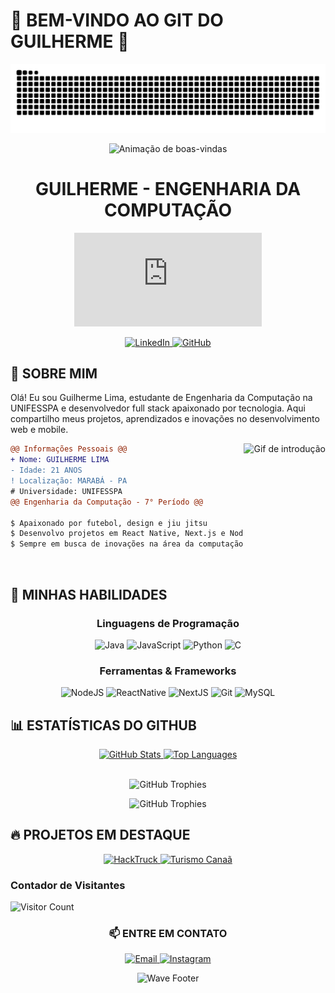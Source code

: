 # 🌟 BEM-VINDO AO GIT DO GUILHERME 🌟

<div align="center">
  
  ![Matrix Header](https://raw.githubusercontent.com/platane/snk/output/github-contribution-grid-snake-dark.svg)
  
  <img src="https://media.giphy.com/media/v1.Y2lkPTc5MGI3NjExeTgxNjF3M3kyMzd5a283aDl3aXQxZm5wb2MyZDZpZG15MXF6dW45bSZlcD12MV9pbnRlcm5hbF9naWZfYnlfaWQmY3Q9Zw/UoLt6Tm8wlSnWGfSFs/giphy.gif" width="150" alt="Animação de boas-vindas">

  # GUILHERME - ENGENHARIA DA COMPUTAÇÃO
  
  [![Typing SVG](https://readme-typing-svg.herokuapp.com?font=Press+Start+2P&size=18&duration=6000&pause=1000&color=33FF33&center=true&vCenter=true&random=false&width=500&lines=DESENVOLVEDOR+FULL+STACK;UNIFESSPA+-+7%C2%B0+PERÍODO;MARAB%C3%81+-+PAR%C3%81;REACT+NATIVE+%7C+NEXT.JS+%7C+NODE.JS)](https://git.io/typing-svg)

  <a href="https://www.linkedin.com/in/guilherme-l-938351246">
    <img src="https://img.shields.io/badge/LinkedIn-0077B5?style=for-the-badge&logo=linkedin&logoColor=white" alt="LinkedIn">
  </a>
  <a href="https://github.com/guidzn1">
    <img src="https://img.shields.io/badge/GitHub-181717?style=for-the-badge&logo=github&logoColor=white" alt="GitHub">
  </a>
  
</div>

## 👋 SOBRE MIM

Olá! Eu sou Guilherme Lima, estudante de Engenharia da Computação na UNIFESSPA e desenvolvedor full stack apaixonado por tecnologia. Aqui compartilho meus projetos, aprendizados e inovações no desenvolvimento web e mobile.

<img align="right" height="200px" src="https://media.giphy.com/media/v1.Y2lkPTc5MGI3NjExYW1jOG90dWNwMGcwYjNta2NvNG02aTZmaTM0cG93ZHF5eDY5a3FzbSZlcD12MV9pbnRlcm5hbF9naWZfYnlfaWQmY3Q9Zw/SO8sDJQB8LXBS/giphy.gif" alt="Gif de introdução">

```diff
@@ Informações Pessoais @@
+ Nome: GUILHERME LIMA
- Idade: 21 ANOS
! Localização: MARABÁ - PA
# Universidade: UNIFESSPA
@@ Engenharia da Computação - 7° Período @@

$ Apaixonado por futebol, design e jiu jitsu
$ Desenvolvo projetos em React Native, Next.js e Node.js
$ Sempre em busca de inovações na área da computação \o/

```

<br>

## 🚀 MINHAS HABILIDADES

<div align="center">
  
  <h3>Linguagens de Programação</h3>
  
  ![Java](https://img.shields.io/badge/Java-ED8B00?style=for-the-badge&logo=openjdk&logoColor=white)
  ![JavaScript](https://img.shields.io/badge/JavaScript-F7DF1E?style=for-the-badge&logo=javascript&logoColor=black)
  ![Python](https://img.shields.io/badge/Python-3776AB?style=for-the-badge&logo=python&logoColor=white)
  ![C](https://img.shields.io/badge/C-00599C?style=for-the-badge&logo=c&logoColor=white)
  
  <h3>Ferramentas & Frameworks</h3>
  
  ![NodeJS](https://img.shields.io/badge/Node.js-43853D?style=for-the-badge&logo=node.js&logoColor=white)
  ![ReactNative](https://img.shields.io/badge/React_Native-20232A?style=for-the-badge&logo=react&logoColor=61DAFB)
  ![NextJS](https://img.shields.io/badge/Next.js-000000?style=for-the-badge&logo=nextdotjs&logoColor=white)
  ![Git](https://img.shields.io/badge/GIT-E44C30?style=for-the-badge&logo=git&logoColor=white)
  ![MySQL](https://img.shields.io/badge/MySQL-4479A1?style=for-the-badge&logo=mysql&logoColor=white)
  
</div>

## 📊 ESTATÍSTICAS DO GITHUB

<div align="center">
  <a href="https://github.com/guidzn1">
    <img height="180em" src="https://github-readme-stats.vercel.app/api?username=guidzn1&theme=tokyonight&hide_border=false&include_all_commits=false&count_private=false&show_icons=true&line_height=29&locale=pt-br&rank_icon=github" alt="GitHub Stats">
    <img height="180em" src="https://github-readme-stats.vercel.app/api/top-langs/?username=guidzn1&theme=tokyonight&hide_border=false&include_all_commits=false&count_private=false&layout=donut" alt="Top Languages">
  </a>
</div>

<br>

<div align="center">
  
  ![GitHub Trophies](https://github-profile-trophy.vercel.app/?username=guidzn1&theme=tokyonight&no-frame=false&no-bg=true&margin-w=4&row=1)

  
  <img src="https://github-profile-trophy.vercel.app/?username=guidzn1&theme=tokyonight&no-frame=false&no-bg=true&margin-w=4&row=1" alt="GitHub Trophies">
  
</div>

## 🔥 PROJETOS EM DESTAQUE

<div align="center">
  
  <a href="https://github.com/guidzn1/Projeto-HackaTruck">
    <img src="https://github-readme-stats.vercel.app/api/pin/?username=ALEXSANDER2002&repo=projeto-ru&theme=tokyonight" alt="HackTruck">
  </a>
  <a href="https://github.com/guidzn1/Agendai">
    <img src="https://github-readme-stats.vercel.app/api/pin/?username=ALEXSANDER2002&repo=projeto-canaa&theme=tokyonight" alt="Turismo Canaã">
  </a>
  
</div>

  
  <h3>Contador de Visitantes</h3>
  
  ![Visitor Count](https://profile-counter.glitch.me/guidzn1/count.svg)
  
</div>

<div align="center">
  
  ### 📫 ENTRE EM CONTATO
  
  <a href="mailto:gui09lima@gmail.com">
    <img src="https://img.shields.io/badge/Email-D14836?style=for-the-badge&logo=gmail&logoColor=white" alt="Email">
  </a>
  <a href="https://www.instagram.com/guilhermelimajj/">
    <img src="https://img.shields.io/badge/Instagram-E4405F?style=for-the-badge&logo=instagram&logoColor=white" alt="Instagram">
  </a>
  
</div>

<div align="center">
  
  ![Wave Footer](https://raw.githubusercontent.com/trinib/trinib/82213791fa9ff58d3ca768ddd6de2489ec23ffca/images/footer.svg)
  
</div>
